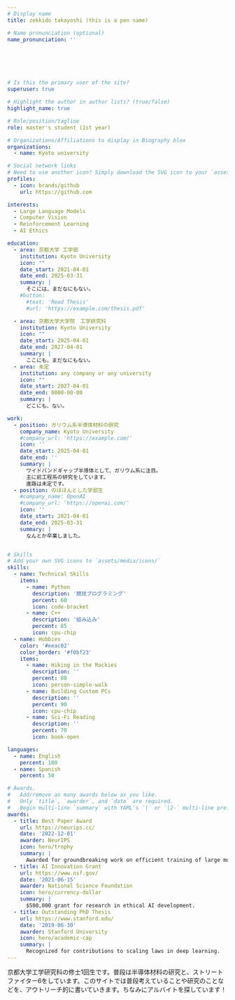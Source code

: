 ```yaml
---
# Display name
title: zekkido takayoshi (this is a pen name)

# Name pronunciation (optional)
name_pronunciation: ''






# Is this the primary user of the site?
superuser: true

# Highlight the author in author lists? (true/false)
highlight_name: true

# Role/position/tagline
role: master's student (1st year)

# Organizations/Affiliations to display in Biography blox
organizations:
  - name: Kyoto university

# Social network links
# Need to use another icon? Simply download the SVG icon to your `assets/media/icons/` folder.
profiles:
  - icon: brands/github
    url: https://github.com

interests:
  - Large Language Models
  - Computer Vision
  - Reinforcement Learning
  - AI Ethics

education:
  - area: 京都大学 工学部
    institution: Kyoto University
    icon: ""
    date_start: 2021-04-01
    date_end: 2025-03-31
    summary: |
      そこには、まだなにもない。
    #button:
      #text: 'Read Thesis'
      #url: 'https://example.com/thesis.pdf'

  - area: 京都大学大学院　工学研究科
    institution: Kyoto University
    icon: ""
    date_start: 2025-04-01
    date_end: 2027-04-01
    summary: |
      ここにも、まだなにもない。
  - area: 未定
    institution: any company or any university
    icon: ""
    date_start: 2027-04-01
    date_end: 0000-00-00
    summary: |
      どこにも、ない。

work:
  - position: ガリウム系半導体材料の研究
    company_name: Kyoto University
    #company_url: 'https://example.com/'
    icon: ''
    date_start: 2025-04-01
    date_end: ''
    summary: |
      ワイドバンドギャップ半導体として、ガリウム系に注目。
      主に前工程系の研究をしています。
      進路は未定です。
  - position: のほほんとした学部生
    #company_name: OpenAI
    #company_url: 'https://openai.com/'
    icon: ''
    date_start: 2021-04-01
    date_end: 2025-03-31
    summary: |
      なんとか卒業しました。


# Skills
# Add your own SVG icons to `assets/media/icons/`
skills:
  - name: Technical Skills
    items:
      - name: Python
        description: '競技プログラミング'
        percent: 60
        icon: code-bracket
      - name: C++
        description: '組み込み'
        percent: 85
        icon: cpu-chip
  - name: Hobbies
    color: '#eeac02'
    color_border: '#f0bf23'
    items:
      - name: Hiking in the Rockies
        description: ''
        percent: 80
        icon: person-simple-walk
      - name: Building Custom PCs
        description: ''
        percent: 90
        icon: cpu-chip
      - name: Sci-Fi Reading
        description: ''
        percent: 70
        icon: book-open

languages:
  - name: English
    percent: 100
  - name: Spanish
    percent: 50

# Awards.
#   Add/remove as many awards below as you like.
#   Only `title`, `awarder`, and `date` are required.
#   Begin multi-line `summary` with YAML's `|` or `|2-` multi-line prefix and indent 2 spaces below.
awards:
  - title: Best Paper Award
    url: https://neurips.cc/
    date: '2022-12-01'
    awarder: NeurIPS
    icon: hero/trophy
    summary: |
      Awarded for groundbreaking work on efficient training of large models.
  - title: AI Innovation Grant
    url: https://www.nsf.gov/
    date: '2021-06-15'
    awarder: National Science Foundation
    icon: hero/currency-dollar
    summary: |
      $500,000 grant for research in ethical AI development.
  - title: Outstanding PhD Thesis
    url: https://www.stanford.edu/
    date: '2019-06-30'
    awarder: Stanford University
    icon: hero/academic-cap
    summary: |
      Recognized for contributions to scaling laws in deep learning.
---
```


京都大学工学研究科の修士1回生です。普段は半導体材料の研究と、ストリートファイター6をしています。このサイトでは普段考えていることや研究のことなどを、アウトリーチ的に書いていきます。ちなみにアルバイトを探しています！
